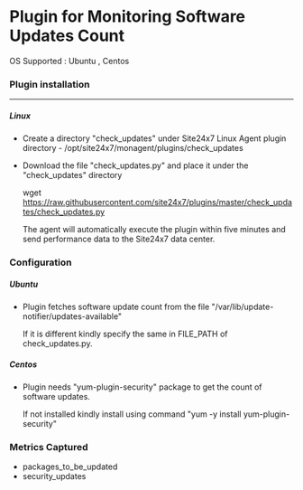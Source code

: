 # Plugin for Monitoring Software Updates Count

OS Supported : Ubuntu , Centos

### Plugin installation
---
##### Linux 

- Create a directory "check_updates" under Site24x7 Linux Agent plugin directory - /opt/site24x7/monagent/plugins/check_updates
- Download the file "check_updates.py" and place it under the "check_updates" directory
  
  wget https://raw.githubusercontent.com/site24x7/plugins/master/check_updates/check_updates.py
	
  The agent will automatically execute the plugin within five minutes and send performance data to the Site24x7 data center.

### Configuration

 ##### Ubuntu
 
- Plugin fetches software update count from the file "/var/lib/update-notifier/updates-available"
  
  If it is different kindly specify the same in FILE_PATH of check_updates.py.
 
 ##### Centos

- Plugin needs "yum-plugin-security" package to get the count of software updates.

  If not installed kindly install using command "yum -y install yum-plugin-security"


### Metrics Captured

- packages_to_be_updated
- security_updates 
